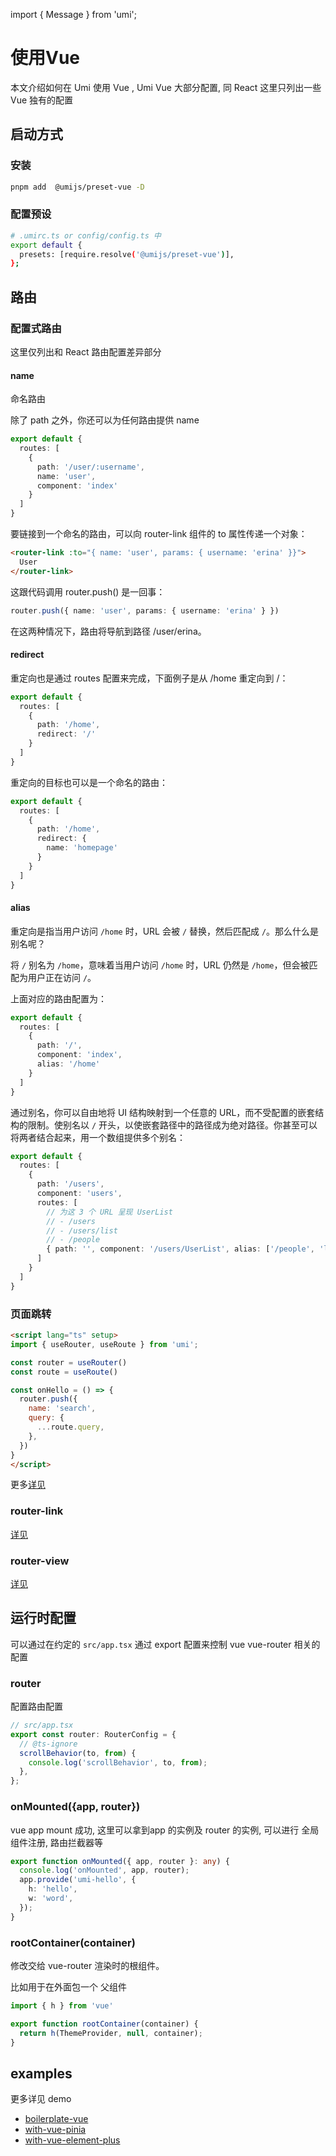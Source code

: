 import { Message } from 'umi';

# 使用Vue

本文介绍如何在 Umi 使用 Vue , Umi Vue 大部分配置, 同 React 这里只列出一些 Vue 独有的配置

## 启动方式

### 安装

```sh
pnpm add  @umijs/preset-vue -D
```

### 配置预设

```sh
# .umirc.ts or config/config.ts 中
export default {
  presets: [require.resolve('@umijs/preset-vue')],
};

```

## 路由

### 配置式路由

<Message>
这里仅列出和 React 路由配置差异部分
</Message>

#### name

命名路由

除了 path 之外，你还可以为任何路由提供 name

```ts
export default {
  routes: [
    {
      path: '/user/:username',
      name: 'user',
      component: 'index'
    }
  ]
}
```

要链接到一个命名的路由，可以向 router-link 组件的 to 属性传递一个对象：

```html
<router-link :to="{ name: 'user', params: { username: 'erina' }}">
  User
</router-link>
```

这跟代码调用 router.push() 是一回事：

```ts
router.push({ name: 'user', params: { username: 'erina' } })
```

在这两种情况下，路由将导航到路径 /user/erina。


#### redirect

重定向也是通过 routes 配置来完成，下面例子是从 /home 重定向到 /：

```ts
export default {
  routes: [
    {
      path: '/home',
      redirect: '/'
    }
  ]
}
```

重定向的目标也可以是一个命名的路由：

```ts
export default {
  routes: [
    {
      path: '/home',
      redirect: {
        name: 'homepage'
      }
    }
  ]
}
```

#### alias

重定向是指当用户访问 `/home` 时，URL 会被 `/` 替换，然后匹配成 `/`。那么什么是别名呢？

将 `/` 别名为 `/home`，意味着当用户访问 `/home` 时，URL 仍然是 `/home`，但会被匹配为用户正在访问 `/`。

上面对应的路由配置为：
```ts
export default {
  routes: [
    {
      path: '/',
      component: 'index',
      alias: '/home'
    }
  ]
}
```

通过别名，你可以自由地将 UI 结构映射到一个任意的 URL，而不受配置的嵌套结构的限制。使别名以 `/` 开头，以使嵌套路径中的路径成为绝对路径。你甚至可以将两者结合起来，用一个数组提供多个别名：

```ts
export default {
  routes: [
    {
      path: '/users',
      component: 'users',
      routes: [
        // 为这 3 个 URL 呈现 UserList
        // - /users
        // - /users/list
        // - /people
        { path: '', component: '/users/UserList', alias: ['/people', 'list'] },
      ]
    }
  ]
}
```

### 页面跳转

```html
<script lang="ts" setup>
import { useRouter, useRoute } from 'umi';

const router = useRouter()
const route = useRoute()

const onHello = () => {
  router.push({
    name: 'search',
    query: {
      ...route.query,
    },
  })
}
</script>
```

更多[详见](https://router.vuejs.org/guide/advanced/composition-api.html#accessing-the-router-and-current-route-inside-setup)

### router-link

[详见](https://router.vuejs.org/guide/#router-link)

### router-view

[详见](https://router.vuejs.org/guide/#router-view)

## 运行时配置

可以通过在约定的 `src/app.tsx` 通过 export 配置来控制 vue vue-router 相关的配置


### router

配置路由配置

```ts
// src/app.tsx
export const router: RouterConfig = {
  // @ts-ignore
  scrollBehavior(to, from) {
    console.log('scrollBehavior', to, from);
  },
};
```

### onMounted(\{app, router\})

vue app mount 成功, 这里可以拿到app 的实例及 router 的实例, 可以进行 全局组件注册, 路由拦截器等

```ts
export function onMounted({ app, router }: any) {
  console.log('onMounted', app, router);
  app.provide('umi-hello', {
    h: 'hello',
    w: 'word',
  });
}
```

### rootContainer(container)

修改交给 vue-router 渲染时的根组件。

比如用于在外面包一个 父组件

```ts
import { h } from 'vue'

export function rootContainer(container) {
  return h(ThemeProvider, null, container);
}
```

## examples

更多详见 demo

* [boilerplate-vue](https://github.com/umijs/umi-next/tree/master/examples/boilerplate-vue)
* [with-vue-pinia](https://github.com/umijs/umi-next/tree/master/examples/with-vue-pinia)
* [with-vue-element-plus](https://github.com/umijs/umi-next/tree/master/examples/with-vue-element-plus)
